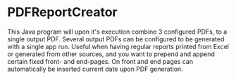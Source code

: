 # PDFReportCreator

This Java program will upon it's execution combine 3 configured PDFs, to a single output PDF. Several output PDFs can be configured to be generated with a single app run. Useful when having regular reports printed from Excel or generated from other sources, and you want to prepend and append certain fixed front- and end-pages. On front and end pages can automatically be inserted current date upon PDF generation.
